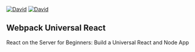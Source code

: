 [![David](https://img.shields.io/david/speziicoz/webpack-universal-react.svg)](https://github.com/speziicoz/webpack-universal-react)
[![David](https://img.shields.io/david/dev/speziicoz/webpack-universal-react.svg)](https://github.com/speziicoz/webpack-universal-react)

## Webpack Universal React
React on the Server for Beginners: Build a Universal React and Node App